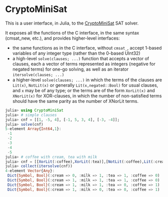 # CryptoMiniSat

This is a user interface, in Julia, to the [CryptoMiniSat](https://github.com/msoos/cryptominisat) SAT solver.

It exposes all the functions of the C interface, in the same syntax (cmsat_new, etc.), and provides higher-level interfaces:
- the same functions as in the C interface, without `cmsat_`, accept 1-based variables of any integer type (rather than the 0-based UInt32)
- a high-level `solve(clauses; ...)` function that accepts a vector of clauses, each a vector of terms represented as integers (negative for negated terms) for one-go solving, as well as an iterator `itersolve(clauses; ...)`
- a higher-level `solve(clauses; ...)` in which the terms of the clauses are `Lit(x)`, `NotLit(x)` or generally `Lit(x,negated::Bool)` for usual clauses, and `x` may be of any type; or the terms are of the form `XorLit(x)` and `XNorLit(x)` for XOR-clauses, in which the number of non-satisfied terms should have the same parity as the number of XNorLit terms.

```julia
julia> using CryptoMiniSat
julia> # simple clauses
julia> cnf = [[1, -5, 4], [-1, 5, 3, 4], [-3, -4]];
julia> solve(cnf)
5-element Array{Int64,1}:
 -1
 -2
 -3
 -4
 -5
julia> # coffee with cream, tea with milk
julia> cnf = [[XorLit(:coffee),XorLit(:tea)],[NotLit(:coffee),Lit(:cream)],[NotLit(:tea),Lit(:milk)]]
julia> collect(itersolve(cnf))
4-element Vector{Any}:
 Dict{Symbol, Bool}(:cream => 0, :milk => 1, :tea => 1, :coffee => 0)
 Dict{Symbol, Bool}(:cream => 1, :milk => 1, :tea => 1, :coffee => 0)
 Dict{Symbol, Bool}(:cream => 1, :milk => 1, :tea => 0, :coffee => 1)
 Dict{Symbol, Bool}(:cream => 1, :milk => 0, :tea => 0, :coffee => 1)
```


